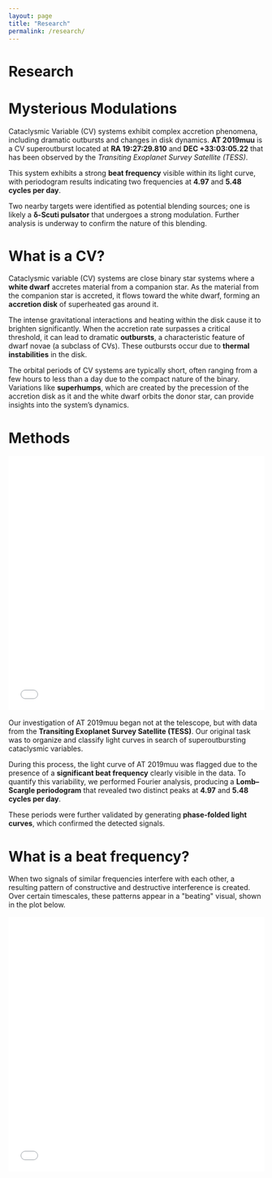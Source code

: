 ```yaml
---
layout: page
title: "Research"
permalink: /research/
---
```


# Research

# Mysterious Modulations

Cataclysmic Variable (CV) systems exhibit complex accretion phenomena, including dramatic outbursts and changes in disk dynamics. **AT 2019muu** is a CV superoutburst located at **RA 19:27:29.810** and **DEC +33:03:05.22** that has been observed by the *Transiting Exoplanet Survey Satellite (TESS)*.  

This system exhibits a strong **beat frequency** visible within its light curve, with periodogram results indicating two frequencies at **4.97** and **5.48 cycles per day**.  

Two nearby targets were identified as potential blending sources; one is likely a **δ-Scuti pulsator** that undergoes a strong modulation. Further analysis is underway to confirm the nature of this blending.

# What is a CV?

Cataclysmic variable (CV) systems are close binary star systems where a **white dwarf** accretes material from a companion star. As the material from the companion star is accreted, it flows toward the white dwarf, forming an **accretion disk** of superheated gas around it.  

The intense gravitational interactions and heating within the disk cause it to brighten significantly. When the accretion rate surpasses a critical threshold, it can lead to dramatic **outbursts**, a characteristic feature of dwarf novae (a subclass of CVs). These outbursts occur due to **thermal instabilities** in the disk.  

The orbital periods of CV systems are typically short,  often ranging from a few hours to less than a day due to the compact nature of the binary. Variations like **superhumps**, which are created by the precession of the accretion disk as it and the white dwarf orbits the donor star, can provide insights into the system’s dynamics.

# Methods

<div style="margin:1rem 0;">
  <iframe src="{{ '/files/light_curve_AT2019muu.html' | relative_url }}" 
          width="100%" height="500" style="border:0;">
  </iframe>
</div>

Our investigation of AT 2019muu began not at the telescope, but with data from the **Transiting Exoplanet Survey Satellite (TESS)**. Our original task was to organize and classify light curves in search of superoutbursting cataclysmic variables. 

During this process, the light curve of AT 2019muu was flagged due to the presence of a **significant beat frequency** clearly visible in the data. To quantify this variability, we performed Fourier analysis, producing a **Lomb–Scargle periodogram** that revealed two distinct peaks at **4.97** and **5.48 cycles per day**.  

These periods were further validated by generating **phase-folded light curves**, which confirmed the detected signals.

# What is a beat frequency?

When two signals of similar frequencies interfere with each other, a resulting pattern of constructive and destructive interference is created. Over certain timescales, these patterns appear in a "beating" visual, shown in the plot below.

<div style="margin:1rem 0;">
  <iframe src="{{ '/files/optimized_animated_beat_frequency_visualization.html' | relative_url }}" 
          width="100%" height="500" style="border:0;">
  </iframe>
</div>

